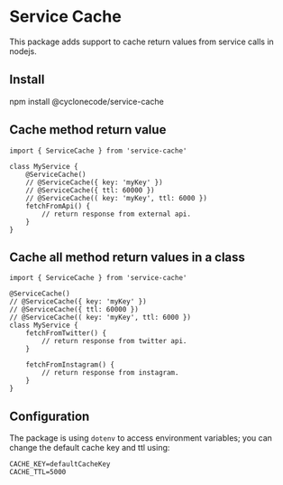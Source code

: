 # Service Cache

This package adds support to cache return values from service calls in nodejs.

## Install

npm install @cyclonecode/service-cache

## Cache method return value

    import { ServiceCache } from 'service-cache'

    class MyService {
        @ServiceCache()
        // @ServiceCache({ key: 'myKey' })
        // @ServiceCache({ ttl: 60000 })
        // @ServiceCache(( key: 'myKey', ttl: 6000 })
        fetchFromApi() {
            // return response from external api.
        }
    }

## Cache all method return values in a class

    import { ServiceCache } from 'service-cache'

    @ServiceCache()
    // @ServiceCache({ key: 'myKey' })
    // @ServiceCache({ ttl: 60000 })
    // @ServiceCache(( key: 'myKey', ttl: 6000 })
    class MyService {
        fetchFromTwitter() {
            // return response from twitter api.
        }

        fetchFromInstagram() {
            // return response from instagram.
        }
    }

## Configuration

The package is using `dotenv` to access environment variables; you can change the default cache key and ttl using:

    CACHE_KEY=defaultCacheKey
    CACHE_TTL=5000
